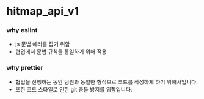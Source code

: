 # hitmap_api_v1

### why eslint

- js 문법 에러를 잡기 위함
- 협업에서 문법 규칙을 통일하기 위해 적용

### why prettier

- 협업을 진행하는 동안 팀원과 동일한 형식으로 코드를 작성하게 하기 위해서입니다.
- 또한 코드 스타일로 인한 git 충돌 방지를 위함입니다.
